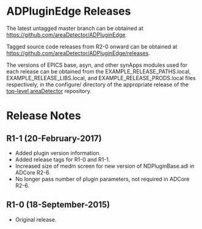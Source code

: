 ADPluginEdge Releases
=====================

The latest untagged master branch can be obtained at
https://github.com/areaDetector/ADPluginEdge.

Tagged source code releases from R2-0 onward can be obtained at 
https://github.com/areaDetector/ADPluginEdge/releases.

The versions of EPICS base, asyn, and other synApps modules used for each release can be obtained from 
the EXAMPLE_RELEASE_PATHS.local, EXAMPLE_RELEASE_LIBS.local, and EXAMPLE_RELEASE_PRODS.local
files respectively, in the configure/ directory of the appropriate release of the 
[top-level areaDetector](https://github.com/areaDetector/areaDetector) repository.


Release Notes
=============

R1-1 (20-February-2017)
----
* Added plugin version information.
* Added release tags for R1-0 and R1-1.
* Increased size of medm screen for new version of NDPluginBase.adl in ADCore R2-6.
* No longer pass number of plugin parameters, not required in ADCore R2-6.

R1-0 (18-September-2015)
----
* Original release.
